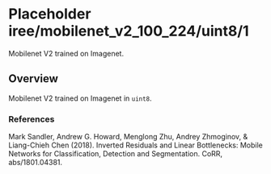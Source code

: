 # Placeholder iree/mobilenet_v2_100_224/uint8/1

Mobilenet V2 trained on Imagenet.

<!-- task: image-classification -->
<!-- fine-tunable: false -->
<!-- language: en -->
<!-- network-architecture: mobilenet-v2 -->
<!-- dataset: imagenet -->

## Overview

Mobilenet V2 trained on Imagenet in `uint8`.

### References
Mark Sandler, Andrew G. Howard, Menglong Zhu, Andrey Zhmoginov, & Liang-Chieh Chen (2018). Inverted Residuals and Linear Bottlenecks: Mobile Networks for Classification, Detection and Segmentation. CoRR, abs/1801.04381.
